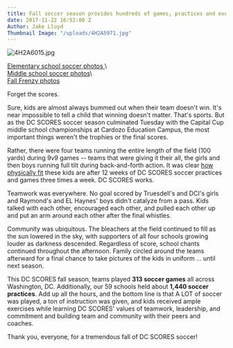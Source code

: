 ```yaml
---
title: Fall soccer season provides hundreds of games, practices and exercise
date: 2017-11-22 16:52:00 Z
Author: Jake Lloyd
Thumbnail Image: "/uploads/4H2A5971.jpg"
---
```


![4H2A6015.jpg](/uploads/4H2A6015.jpg)

[Elementary school soccer photos ](https://www.flickr.com/photos/dcscorespictures/albums/72157686276655031)\ <br>
[Middle school soccer photos](https://www.flickr.com/photos/dcscorespictures/albums/72157686224242060)\ <br>
[Fall Frenzy photos](https://www.flickr.com/photos/dcscorespictures/albums/72157687401606930) <br>

Forget the scores.

Sure, kids are almost always bummed out when their team doesn't win. It's near impossible to tell a child that winning doesn't matter. That's sports. But as the DC SCORES soccer season culminated Tuesday with the Capital Cup middle school championships at Cardozo Education Campus, the most important things weren't the trophies or the final scores.


Rather, there were four teams running the entire length of the field (100 yards) during 9v9 games -- teams that were giving it their all, the girls and then boys running full tilt during back-and-forth action. It was clear [how physically fit](http://www.dcscoresimpact.org/) these kids are after 12 weeks of DC SCORES soccer practices and games three times a week. DC SCORES works.

Teamwork was everywhere. No goal scored by Truesdell's and DCI's girls and Raymond's and EL Haynes' boys didn't catalyze from a pass. Kids talked with each other, encouraged each other, and pulled each other up and put an arm around each other after the final whistles.

Community was ubiquitous. The bleachers at the field continued to fill as the sun lowered in the sky, with supporters of all four schools growing louder as darkness descended. Regardless of score, school chants continued throughout the afternoon. Family circled around the teams afterward for a final chance to take pictures of the kids in uniform ... until next season.

This DC SCORES fall season, teams played **313 soccer games** all across Washington, DC. Additionally, our 59 schools held about **1,440 soccer practices**. Add up all the hours, and the bottom line is that A LOT of soccer was played, a ton of instruction was given, and kids received ample exercises while learning DC SCORES' values of teamwork, leadership, and commitment and building team and community with their peers and coaches.

Thank you, everyone, for a tremendous fall of DC SCORES soccer!